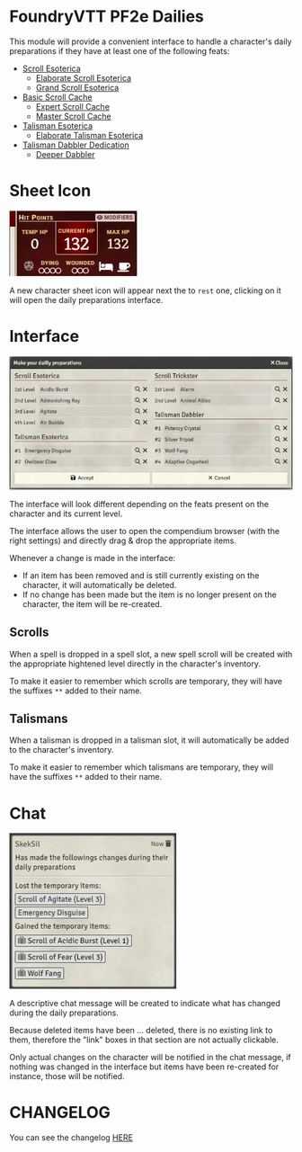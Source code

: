 # FoundryVTT PF2e Dailies

This module will provide a convenient interface to handle a character's daily preparations if they have at least one of the following feats:

-   [Scroll Esoterica](https://2e.aonprd.com/Feats.aspx?ID=3713)
    -   [Elaborate Scroll Esoterica](https://2e.aonprd.com/Feats.aspx?ID=3720)
    -   [Grand Scroll Esoterica](https://2e.aonprd.com/Feats.aspx?ID=3730)
-   [Basic Scroll Cache](https://2e.aonprd.com/Feats.aspx?ID=2054)
    -   [Expert Scroll Cache](https://2e.aonprd.com/Feats.aspx?ID=2056)
    -   [Master Scroll Cache](https://2e.aonprd.com/Feats.aspx?ID=2057)
-   [Talisman Esoterica](https://2e.aonprd.com/Feats.aspx?ID=3706)
    -   [Elaborate Talisman Esoterica](https://2e.aonprd.com/Feats.aspx?ID=3716)
-   [Talisman Dabbler Dedication](https://2e.aonprd.com/Feats.aspx?ID=2079)
    -   [Deeper Dabbler](https://2e.aonprd.com/Feats.aspx?ID=2081)

# Sheet Icon

![](./readme/icon.webp)

A new character sheet icon will appear next the to `rest` one, clicking on it will open the daily preparations interface.

# Interface

![](./readme/interface.webp)

The interface will look different depending on the feats present on the character and its current level.

The interface allows the user to open the compendium browser (with the right settings) and directly drag & drop the appropriate items.

Whenever a change is made in the interface:

-   If an item has been removed and is still currently existing on the character, it will automatically be deleted.
-   If no change has been made but the item is no longer present on the character, the item will be re-created.

## Scrolls

When a spell is dropped in a spell slot, a new spell scroll will be created with the appropriate hightened level directly in the character's inventory.

To make it easier to remember which scrolls are temporary, they will have the suffixes `**` added to their name.

## Talismans

When a talisman is dropped in a talisman slot, it will automatically be added to the character's inventory.

To make it easier to remember which talismans are temporary, they will have the suffixes `**` added to their name.

# Chat

![](./readme/chat.webp)

A descriptive chat message will be created to indicate what has changed during the daily preparations.

Because deleted items have been ... deleted, there is no existing link to them, therefore the "link" boxes in that section are not actually clickable.

Only actual changes on the character will be notified in the chat message, if nothing was changed in the interface but items have been re-created for instance, those will be notified.

# CHANGELOG

You can see the changelog [HERE](./CHANGELOG.md)
